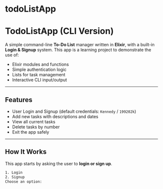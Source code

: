# todoListApp
# TodoListApp (CLI Version)

A simple command-line **To-Do List** manager written in **Elixir**, with a built-in **Login & Signup** system. This app is a learning project to demonstrate the use of:
- Elixir modules and functions
- Simple authentication logic
- Lists for task management
- Interactive CLI input/output

---

## Features
-  User Login and Signup (default credentials: `Kennedy` / `199202k`)
-  Add new tasks with descriptions and dates
-  View all current tasks
-  Delete tasks by number
- Exit the app safely

---

##  How It Works

This app starts by asking the user to **login or sign up**.

```bash
1. Login
2. Signup
Choose an option:
